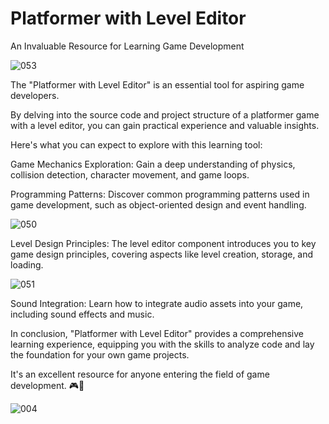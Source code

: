 # Platformer with Level Editor

An Invaluable Resource for Learning Game Development

![053](https://github.com/JoeLumbley/Platformer-with-Level-Editor/assets/77564255/29d37425-6a1b-4bbd-8a11-b918ad0ae02d)

The "Platformer with Level Editor" is an essential tool for aspiring game developers.

By delving into the source code and project structure of a platformer game with a level editor, you can gain practical experience and valuable insights.

Here's what you can expect to explore with this learning tool:

Game Mechanics Exploration: Gain a deep understanding of physics, collision detection, character movement, and game loops.

Programming Patterns: Discover common programming patterns used in game development, such as object-oriented design and event handling.

![050](https://github.com/JoeLumbley/Platformer-with-Level-Editor/assets/77564255/d0e9278d-9556-4c03-a0b7-f1f145438962)

Level Design Principles: The level editor component introduces you to key game design principles, covering aspects like level creation, storage, and loading.

![051](https://github.com/JoeLumbley/Platformer-with-Level-Editor/assets/77564255/02948a84-304d-4132-abc6-52f822e894c2)

Sound Integration: Learn how to integrate audio assets into your game, including sound effects and music.

In conclusion, "Platformer with Level Editor" provides a comprehensive learning experience, equipping you with the skills to analyze code and lay the foundation for your own game projects. 

It's an excellent resource for anyone entering the field of game development. 🎮🚀

![004](https://github.com/JoeLumbley/Platformer-with-Level-Editor/assets/77564255/7976efa9-029b-47de-90c5-c877c1328675)





